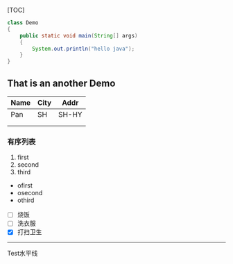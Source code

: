 [TOC]



```java
class Demo
{
	public static void main(String[] args)
	{
		System.out.println("hello java");
	}
}
```

## That is an another Demo

| Name | City | Addr  |
| :--- | ---- | ----- |
| Pan  | SH   | SH-HY |
|      |      |       |
|      |      |       |

### 有序列表

1. first
2. second
3. third



- ofirst
- osecond
- othird

- [ ] 烧饭
- [ ] 洗衣服
- [x] 打扫卫生

[^]: 我是脚注~

------

Test水平线

[百度]: www.baidu.com

